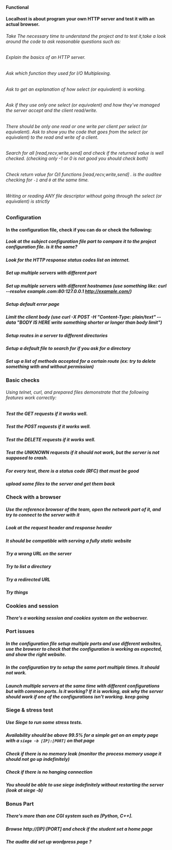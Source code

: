#### Functional

#### Localhost is about program your own HTTP server and test it with an actual browser.
###### Take The necessary time to understand the project and to test it,take a look around the code to ask reasonable questions such as:
###### Explain the basics of an HTTP server.
###### Ask which function they used for I/O Multiplexing.
###### Ask to get an explanation of how select (or equivalent) is working.
###### Ask if they use only one select (or equivalent) and how they've managed the server accept and the client read/write.
###### There should be only one read or one write per client per select (or equivalent). Ask to show you the code that goes from the select (or equivalent) to the read and write of a client.
###### Search for all [read,recv,write,send] and check if the returned value is well checked. (checking only -1 or 0 is not good you should check both)
###### Check return value for O/I functions [read,recv,write,send] . is the auditee checking for `-1` and `0` at the same time. 
###### Writing or reading ANY file descriptor without going through the select (or equivalent) is strictly 

### Configuration

#### In the configuration file, check if you can do or check the following:
##### Look at the subject configuration file part to compare it to the project configuration file. is it the same? 
##### Look for the HTTP response status codes list on internet. 
##### Set up multiple servers with different port
##### Set up multiple servers with different hostnames (use something like: curl --resolve example.com:80:127.0.0.1 http://example.com/)
##### Setup default error page
##### Limit the client body (use curl -X POST -H "Content-Type: plain/text" --data "BODY IS HERE write something shorter or longer than body limit")
##### Setup routes in a server to different directories
##### Setup a default file to search for if you ask for a directory
##### Set up a list of methods accepted for a certain route (ex: try to delete something with and without permission)

### Basic checks

###### Using telnet, curl, and prepared files demonstrate that the following features work correctly:
##### Test the GET requests if it works well.
##### Test the POST requests if it works well.
##### Test the DELETE requests if it works well.
##### Test the UNKNOWN requests if it should not work, but the server is not supposed to crash.
##### For every test, there is a status code (RFC) that must be good
##### upload some files to the server and get them back

### Check with a browser

##### Use the reference browser of the team, open the network part of it, and try to connect to the server with it
##### Look at the request header and response header
##### It should be compatible with serving a fully static website
##### Try a wrong URL on the server
##### Try to list a directory
##### Try a redirected URL
##### Try things

### Cookies and session

##### There's a working session and cookies system on the webserver.

### Port issues

##### In the configuration file setup multiple ports and use different websites, use the browser to check that the configuration is working as expected, and show the right website.
##### In the configuration try to setup the same port multiple times. It should not work.
##### Launch multiple servers at the same time with different configurations but with common ports. Is it working? If it is working, ask why the server should work if one of the configurations isn't working. keep going

### Siege & stress test

##### Use Siege to run some stress tests.
##### Availability should be above 99.5% for a simple get on an empty page with a `siege -b [IP]:[PORT]` on that page
##### Check if there is no memory leak (monitor the process memory usage it should not go up indefinitely)
##### Check if there is no hanging connection
##### You should be able to use siege indefinitely without restarting the server (look at siege -b)

### Bonus Part

##### There's more than one CGI system such as [Python, C++].
##### Browse http://[IP]:[PORT] and check if the student set a home page
##### The audite did set up wordpress page ? 
